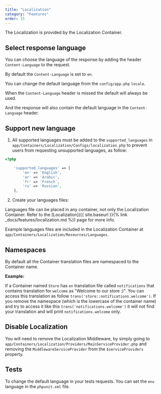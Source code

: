 ```yaml
---
title: "Localization"
category: "Features"
order: 15
---
```


The Localization is provided by the Localization Container.

## Select response language

You can choose the language of the response by adding the header `Content-Language` to the request.

By default the `Content-Language` is set to `en`. 

You can change the default language from the `config/app.php` `locale`.

When the `Content-Language` header is missed the default will always be used. 

And the response will also contain the default language in the `Content-Language` header.

## Support new language

1. All supported languages must be added to the `supported_languages` in `app/Containers/Localization/Configs/localization.php` to prevent users from requesting unsupported languages, as follow:

```php
<?php

    'supported_languages' => [
        'en' => 'English',
        'ar' => 'Arabic',
        'fr' => 'French',
        'ru' => 'Russian',
    ],
```

2. Create your languages files:

Languages file can be placed in any container, not only the Localization Container. Refer to the [Localization]({{ site.baseurl }}{% link _docs/features/localization.md %}) page for more info.

Example languages files are included in the Localization Container at `app/Containers/Localization/Resources/Languages`.

## Namespaces

By default all the Container translation files are namespaced to the Container name.

**Example:**

If a Container named `Store` has `en` translation file called `notifications` that contains translation for  `welcome` as "Welcome to our store :)". You can access this translation as follow `trans('store::notifications.welcome')`. If you remove the namespace (which is the lowercase of the container name) and try to access it like this `trans('notifications.welcome')` it will not find your translation and will print `notifications.welcome` only.

## Disable Localization

You will need to remove the Localization Middleware, by simply going to `app/Containers/Localization/Providers/MainServiceProvider.php` and removing the `MiddlewareServiceProvider` from the `$serviceProviders` property.

## Tests

To change the default language in your tests requests. You can set the `env` language in the `phpunit.xml` file.
